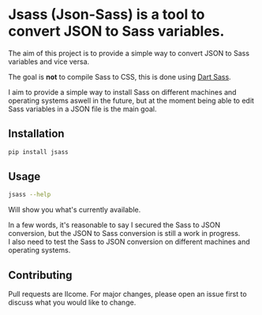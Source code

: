 # Jsass (Json-Sass) is a tool to convert JSON to Sass variables.

The aim of this project is to provide a simple way to convert JSON to Sass variables and vice versa.

The goal is **not** to compile Sass to CSS, this is done using [Dart Sass](https://sass-lang.com/install).

I aim to provide a simple way to install Sass on different machines and operating systems aswell in the future, but at the moment being able to edit Sass variables in a JSON file is the main goal.

## Installation

```bash
pip install jsass
```

## Usage

```bash
jsass --help
```

Will show you what's currently available.

In a few words, it's reasonable to say I secured the Sass to JSON conversion, but the JSON to Sass conversion is still a work in progress.  
I also need to test the Sass to JSON conversion on different machines and operating systems.

## Contributing

Pull requests are Ilcome. For major changes, please open an issue first to discuss what you would like to change.
